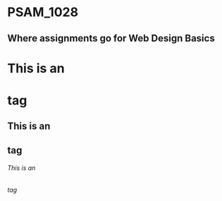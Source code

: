 # PSAM_1028
## Where assignments go for Web Design Basics


# This is an <h1> tag
## This is an <h2> tag
###### This is an <h6> tag
